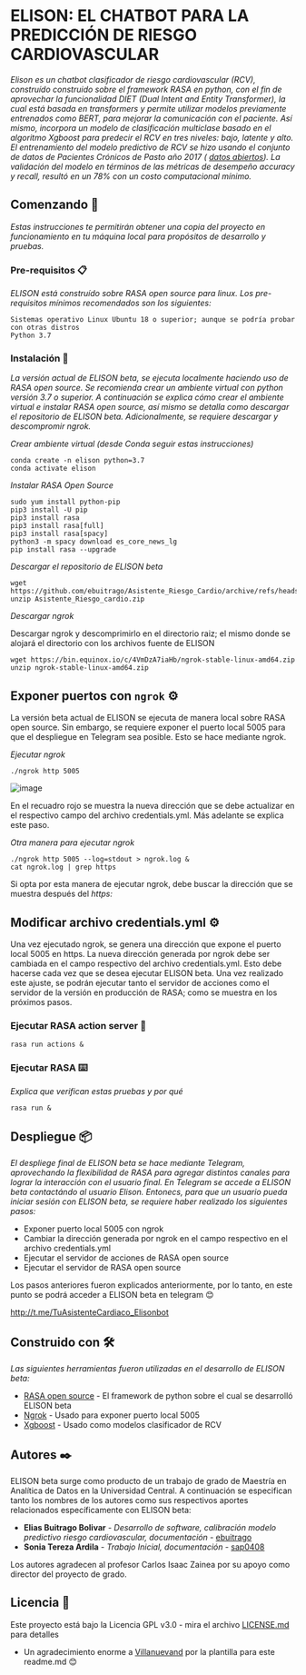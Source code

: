# ELISON: EL CHATBOT PARA LA PREDICCIÓN DE RIESGO CARDIOVASCULAR

_Elison es un chatbot clasificador de riesgo cardiovascular (RCV), construído construido sobre el framework RASA en python, con el fin de aprovechar la funcionalidad DIET (Dual Intent and Entity Transformer), la cual está basada en transformers y permite utilizar modelos previamente entrenados como BERT, para mejorar la comunicación con el paciente. Así mismo, incorpora un modelo de clasificación multiclase basado en el algoritmo Xgboost para predecir el RCV en tres niveles: bajo, latente y alto. El entrenamiento del modelo predictivo de RCV se hizo usando el conjunto de datos de Pacientes Crónicos de Pasto año 2017 ( [datos abiertos](https://www.datos.gov.co/)). La validación del modelo en términos de las métricas de desempeño accuracy y recall, resultó en un 78% con un costo computacional mínimo._

## Comenzando 🚀

_Estas instrucciones te permitirán obtener una copia del proyecto en funcionamiento en tu máquina local para propósitos de desarrollo y pruebas._

### Pre-requisitos 📋

_ELISON está construído sobre RASA open source para linux. Los pre-requisitos mínimos recomendados son los siguientes:_

```
Sistemas operativo Linux Ubuntu 18 o superior; aunque se podría probar con otras distros
Python 3.7 

```

### Instalación 🔧

_La versión actual de ELISON beta, se ejecuta localmente haciendo uso de RASA open source. Se recomienda crear un ambiente virtual con python versión 3.7 o superior. A continuación se explica cómo crear el ambiente virtual e instalar RASA open source, así mismo se detalla como descargar el repositorio de ELISON beta. Adicionalmente, se requiere descargar y descompromir ngrok._

_Crear ambiente virtual (desde Conda seguir estas instrucciones)_

```
conda create -n elison python=3.7
conda activate elison
```

_Instalar RASA Open Source_

```
sudo yum install python-pip
pip3 install -U pip
pip3 install rasa
pip3 install rasa[full]
pip3 install rasa[spacy]
python3 -m spacy download es_core_news_lg
pip install rasa --upgrade
```
_Descargar el repositorio de ELISON beta_

```
wget https://github.com/ebuitrago/Asistente_Riesgo_Cardio/archive/refs/heads/main.zip
unzip Asistente_Riesgo_cardio.zip
```

_Descargar ngrok_

Descargar ngrok y descomprimirlo en el directorio raiz; el mismo donde se alojará el directorio con los archivos fuente de ELISON

```
wget https://bin.equinox.io/c/4VmDzA7iaHb/ngrok-stable-linux-amd64.zip
unzip ngrok-stable-linux-amd64.zip
```

## Exponer puertos con ``` ngrok ``` ⚙️

La versión beta actual de ELISON se ejecuta de manera local sobre RASA open source. Sin embargo, se requiere exponer el puerto local 5005 para que el despliegue en Telegram sea posible. Esto se hace mediante ngrok.

_Ejecutar ngrok_

```
./ngrok http 5005 
```

![image](https://user-images.githubusercontent.com/16356135/139560176-3a005668-afc5-42bf-a2d2-6fc4458f377c.png)

En el recuadro rojo se muestra la nueva dirección que se debe actualizar en el respectivo campo del archivo credentials.yml. Más adelante se explica este paso.

_Otra manera para ejecutar ngrok_

```
./ngrok http 5005 --log=stdout > ngrok.log & 
cat ngrok.log | grep https
``` 
Si opta por esta manera de ejecutar ngrok, debe buscar la dirección que se muestra después del *https:*

## Modificar archivo credentials.yml ⚙️

Una vez ejecutado ngrok, se genera una dirección que expone el puerto local 5005 en https. La nueva dirección generada por ngrok debe ser cambiada en el campo respectivo del archivo credentials.yml. Esto debe hacerse cada vez que se desea ejecutar ELISON beta. Una vez realizado este ajuste, se podrán ejecutar tanto el servidor de acciones como el servidor de la versión en producción de RASA; como se muestra en los próximos pasos.

### Ejecutar RASA action server 🔩

```
rasa run actions &
```

### Ejecutar RASA ⌨️

_Explica que verifican estas pruebas y por qué_

```
rasa run &
```

## Despliegue 📦

_El despliege final de ELISON beta se hace mediante Telegram, aprovechando la flexibilidad de RASA para agregar distintos canales para lograr la interacción con el usuario final. En Telegram se accede a ELISON beta contactándo al usuario Elison. Entonecs, para que un usuario pueda iniciar sesión con ELISON beta, se requiere haber realizado los siguientes pasos:_

* Exponer puerto local 5005 con ngrok
* Cambiar la dirección generada por ngrok en el campo respectivo en el archivo credentials.yml
* Ejecutar el servidor de acciones de RASA open source
* Ejecutar el servidor de RASA open source

Los pasos anteriores fueron explicados anteriormente, por lo tanto, en este punto se podrá acceder a ELISON beta en telegram 😊

http://t.me/TuAsistenteCardiaco_Elisonbot

## Construido con 🛠️

_Las siguientes herramientas fueron utilizadas en el desarrollo de ELISON beta:_

* [RASA open source](https://rasa.com/docs/rasa/) - El framework de python sobre el cual se desarrolló ELISON beta
* [Ngrok](https://bin.equinox.io/c/4VmDzA7iaHb/ngrok-stable-linux-amd64.zip/) - Usado para exponer puerto local 5005
* [Xgboost](https://xgboost.readthedocs.io/en/latest/python/python_intro.html) - Usado como modelos clasificador de RCV

## Autores ✒️

ELISON beta surge como producto de un trabajo de grado de Maestría en Analítica de Datos en la Universidad Central. A continuación se especifican tanto los nombres de los autores como sus respectivos aportes relacionados específicamente con ELISON beta:

* **Elias Buitrago Bolivar** - *Desarrollo de software, calibración modelo predictivo riesgo cardiovascular, documentación* - [ebuitrago](https://github.com/ebuitrago)
* **Sonia Tereza Ardila** - *Trabajo Inicial, documentación* - [sap0408](https://github.com/sap0408)
  
Los autores agradecen al profesor Carlos Isaac Zainea por su apoyo como director del proyecto de grado. 

## Licencia 📄

Este proyecto está bajo la Licencia GPL v3.0 - mira el archivo [LICENSE.md](LICENSE.md) para detalles


* Un agradecimiento enorme a [Villanuevand](https://github.com/Villanuevand) por la plantilla para este readme.md 😊
